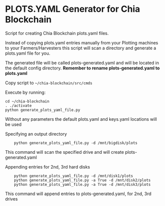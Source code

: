 # PLOTS.YAML Generator for Chia Blockchain

Script for creating Chia Blockchain plots.yaml files.

Instead of copying plots.yaml entries manually from your Plotting machines to your Farmers/Harvesters this script will scan a directory and generate a plots.yaml file for you.

The generated file will be called plots-generated.yaml and will be located in the default config directory.
**Remember to rename plots-generated.yaml to plots.yaml**

Copy script to `~/chia-blockchain/src/cmds`

Execute by running: 
```
cd ~/chia-blockchain
. ./activate
python generate_plots_yaml_file.py 
```
Without any parameters the default plots.yaml and keys.yaml locations will be used

Specifying an output directory
```
    python generate_plots_yaml_file.py -d /mnt/bigdisk/plots
```    
This command will scan the specified drive and will create plots-generated.yaml

Appending entries for 2nd, 3rd hard disks
```
    python generate_plots_yaml_file.py -d /mnt/disk1/plots
    python generate_plots_yaml_file.py -a True -d /mnt/disk2/plots
    python generate_plots_yaml_file.py -a True -d /mnt/disk3/plots
```    
This command will append entries to plots-generated.yaml, for 2nd, 3rd drives


